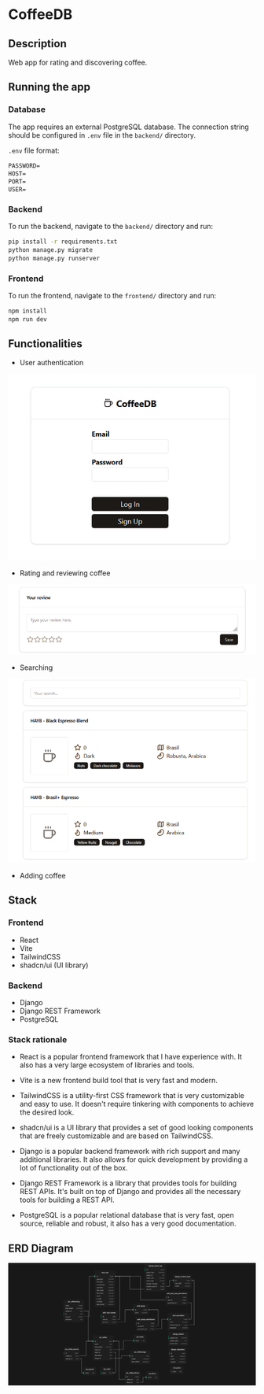 # CoffeeDB

## Description

Web app for rating and discovering coffee.

## Running the app

### Database

The app requires an external PostgreSQL database. The connection string should be configured in `.env` file in the `backend/` directory.

`.env` file format:

```env
PASSWORD=
HOST=
PORT=
USER=
```

### Backend

To run the backend, navigate to the `backend/` directory and run:

```bash
pip install -r requirements.txt
python manage.py migrate
python manage.py runserver
```

### Frontend

To run the frontend, navigate to the `frontend/` directory and run:

```bash
npm install
npm run dev
```

## Functionalities

-   User authentication

![alt text](images/image2.png)

-   Rating and reviewing coffee

![alt text](images/image.png)

-   Searching

![alt text](images/image-1.png)

-   Adding coffee

## Stack

### Frontend

-   React
-   Vite
-   TailwindCSS
-   shadcn/ui (UI library)

### Backend

-   Django
-   Django REST Framework
-   PostgreSQL

### Stack rationale

-   React is a popular frontend framework that I have experience with. It also has a very large ecosystem of libraries and tools.
-   Vite is a new frontend build tool that is very fast and modern.
-   TailwindCSS is a utility-first CSS framework that is very customizable and easy to use. It doesn't require tinkering with components to achieve the desired look.
-   shadcn/ui is a UI library that provides a set of good looking components that are freely customizable and are based on TailwindCSS.

-   Django is a popular backend framework with rich support and many additional libraries. It also allows for quick development by providing a lot of functionality out of the box.
-   Django REST Framework is a library that provides tools for building REST APIs. It's built on top of Django and provides all the necessary tools for building a REST API.
-   PostgreSQL is a popular relational database that is very fast, open source, reliable and robust, it also has a very good documentation.

## ERD Diagram

![alt text](images/schema.png)
